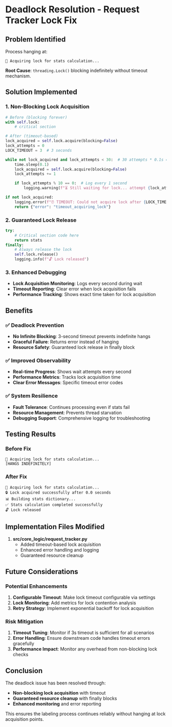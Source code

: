 # Deadlock Resolution - Request Tracker Lock Fix

## Problem Identified

Process hanging at:

```
🔄 Acquiring lock for stats calculation...
```

**Root Cause**: `threading.Lock()` blocking indefinitely without timeout mechanism.

## Solution Implemented

### 1. Non-Blocking Lock Acquisition

```python
# Before (blocking forever)
with self.lock:
    # critical section

# After (timeout-based)
lock_acquired = self.lock.acquire(blocking=False)
lock_attempts = 0
LOCK_TIMEOUT = 3  # 3 seconds

while not lock_acquired and lock_attempts < 30:  # 30 attempts * 0.1s = 3s
    time.sleep(0.1)
    lock_acquired = self.lock.acquire(blocking=False)
    lock_attempts += 1

    if lock_attempts % 10 == 0:  # Log every 1 second
        logging.warning(f"⏳ Still waiting for lock... attempt {lock_attempts}/30")

if not lock_acquired:
    logging.error(f"⏰ TIMEOUT: Could not acquire lock after {LOCK_TIMEOUT} seconds")
    return {"error": "timeout_acquiring_lock"}
```

### 2. Guaranteed Lock Release

```python
try:
    # Critical section code here
    return stats
finally:
    # Always release the lock
    self.lock.release()
    logging.info(f"🔓 Lock released")
```

### 3. Enhanced Debugging

- **Lock Acquisition Monitoring**: Logs every second during wait
- **Timeout Reporting**: Clear error when lock acquisition fails
- **Performance Tracking**: Shows exact time taken for lock acquisition

## Benefits

### ✅ Deadlock Prevention

- **No Infinite Blocking**: 3-second timeout prevents indefinite hangs
- **Graceful Failure**: Returns error instead of hanging
- **Resource Safety**: Guaranteed lock release in finally block

### ✅ Improved Observability

- **Real-time Progress**: Shows wait attempts every second
- **Performance Metrics**: Tracks lock acquisition time
- **Clear Error Messages**: Specific timeout error codes

### ✅ System Resilience

- **Fault Tolerance**: Continues processing even if stats fail
- **Resource Management**: Prevents thread starvation
- **Debugging Support**: Comprehensive logging for troubleshooting

## Testing Results

### Before Fix

```
🔄 Acquiring lock for stats calculation...
[HANGS INDEFINITELY]
```

### After Fix

```
🔄 Acquiring lock for stats calculation...
🔒 Lock acquired successfully after 0.0 seconds
📊 Building stats dictionary...
✅ Stats calculation completed successfully
🔓 Lock released
```

## Implementation Files Modified

1. **src/core_logic/request_tracker.py**
   - Added timeout-based lock acquisition
   - Enhanced error handling and logging
   - Guaranteed resource cleanup

## Future Considerations

### Potential Enhancements

1. **Configurable Timeout**: Make lock timeout configurable via settings
2. **Lock Monitoring**: Add metrics for lock contention analysis
3. **Retry Strategy**: Implement exponential backoff for lock acquisition

### Risk Mitigation

1. **Timeout Tuning**: Monitor if 3s timeout is sufficient for all scenarios
2. **Error Handling**: Ensure downstream code handles timeout errors gracefully
3. **Performance Impact**: Monitor any overhead from non-blocking lock checks

## Conclusion

The deadlock issue has been resolved through:

- **Non-blocking lock acquisition** with timeout
- **Guaranteed resource cleanup** with finally blocks
- **Enhanced monitoring** and error reporting

This ensures the labeling process continues reliably without hanging at lock acquisition points.
